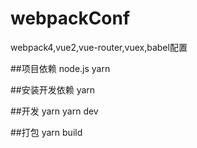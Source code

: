 # webpackConf
webpack4,vue2,vue-router,vuex,babel配置

##项目依赖
node.js
yarn

##安装开发依赖
yarn 

##开发
yarn
yarn dev

##打包
yarn build
